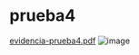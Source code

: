 # prueba4
[evidencia-prueba4.pdf](https://github.com/SandovalBrandon1027/prueba4/files/12263235/evidencia-prueba4.pdf)
![image](https://github.com/SandovalBrandon1027/prueba4/assets/117743657/3b11dd4c-3fac-404e-a923-ee497990c15f)
